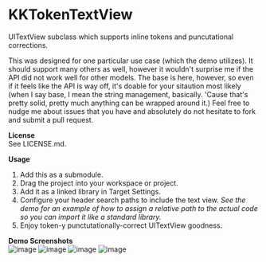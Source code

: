 KKTokenTextView
===============

UITextView subclass which supports inline tokens and puncutational corrections.

This was designed for one particular use case (which the demo utilizes). It should support many others as well, however it wouldn't surprise me if the API did not work well for other models. The base is here, however, so even if it feels like the API is way off, it's doable for your sitaution most likely (when I say base, I mean the string management, basically. 'Cause that's pretty solid, pretty much anything can be wrapped around it.) Feel free to nudge me about issues that you have and absolutely do not hesitate to fork and submit a pull request.

**License**  
See LICENSE.md.

**Usage**      

1. Add this as a submodule.  
2. Drag the project into your workspace or project.  
3. Add it as a linked library in Target Settings.
4. Configure your header search paths to include the text view. *See the demo for an example of how to assign a relative path to the actual code so you can import it like a standard library.*
5. Enjoy token-y punctutationally-correct UITextView goodness.

**Demo Screenshots**  
![image](https://files.app.net/7v8h27uV.png)
![image](https://files.app.net/7v8pKt54.png)
![image](https://files.app.net/7v8zsDz-.png)
![image](https://files.app.net/7v8rdjm1.png)